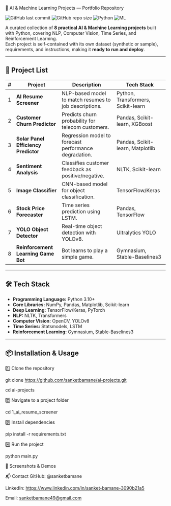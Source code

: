 🚀 AI & Machine Learning Projects — Portfolio Repository

![GitHub last commit](https://img.shields.io/github/last-commit/sanketbamane/ai-projects)
![GitHub repo size](https://img.shields.io/github/repo-size/sanketbamane/ai-projects)
![Python](https://img.shields.io/badge/Python-3.10%2B-blue)
![ML](https://img.shields.io/badge/Machine%20Learning-Projects-success)

A curated collection of **8 practical AI & Machine Learning projects** built with Python, covering NLP, Computer Vision, Time Series, and Reinforcement Learning.  
Each project is self-contained with its own dataset (synthetic or sample), requirements, and instructions, making it **ready to run and deploy**.

---

## 📂 Project List

| # | Project | Description | Tech Stack |
|---|---------|-------------|------------|
| 1 | **AI Resume Screener** | NLP-based model to match resumes to job descriptions. | Python, Transformers, Scikit-learn |
| 2 | **Customer Churn Predictor** | Predicts churn probability for telecom customers. | Pandas, Scikit-learn, XGBoost |
| 3 | **Solar Panel Efficiency Predictor** | Regression model to forecast performance degradation. | Pandas, Scikit-learn, Matplotlib |
| 4 | **Sentiment Analysis** | Classifies customer feedback as positive/negative. | NLTK, Scikit-learn |
| 5 | **Image Classifier** | CNN-based model for object classification. | TensorFlow/Keras |
| 6 | **Stock Price Forecaster** | Time series prediction using LSTM. | Pandas, TensorFlow |
| 7 | **YOLO Object Detector** | Real-time object detection with YOLOv8. | Ultralytics YOLO |
| 8 | **Reinforcement Learning Game Bot** | Bot learns to play a simple game. | Gymnasium, Stable-Baselines3 |

---

## 🛠 Tech Stack

- **Programming Language:** Python 3.10+
- **Core Libraries:** NumPy, Pandas, Matplotlib, Scikit-learn
- **Deep Learning:** TensorFlow/Keras, PyTorch
- **NLP:** NLTK, Transformers
- **Computer Vision:** OpenCV, YOLOv8
- **Time Series:** Statsmodels, LSTM
- **Reinforcement Learning:** Gymnasium, Stable-Baselines3

---

## 📦 Installation & Usage

1️⃣ Clone the repository

git clone https://github.com/sanketbamane/ai-projects.git

cd ai-projects

2️⃣ Navigate to a project folder

cd 1_ai_resume_screener

3️⃣ Install dependencies

pip install -r requirements.txt

4️⃣ Run the project

python main.py

📸 Screenshots & Demos

📬 Contact
GitHub: @sanketbamane

LinkedIn: https://www.linkedin.com/in/sanket-bamane-3090b21a5

Email: sanketbamane49@gmail.com
